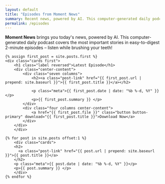 ```yaml
---
layout: default
title: "Episodes from Moment News"
summary: Recent news, powered by AI. This computer-generated daily podcast covers the most important stories in easy-to-digest 2-minute episodes.
permalink: /episodes
---
```


<p><strong>Moment News</strong> brings you today's news, powered by AI. This computer-generated daily podcast covers the most important stories in easy-to-digest 2-minute episodes – listen while brushing your teeth!</p>

<div class="card-grid">
<!--     -->
    
    {% assign first_post = site.posts.first %}
    <div class="cards first">
        <h1 class="label reversed">Latest Episode</h1>
        <div class="center-content">
            <div class="seven columns">
                <h2><a class="post-link" href="{{ first_post.url | prepend: site.baseurl }}">{{ first_post.title }}</a></h2>
                
                <p class="meta">{{ first_post.date | date: "%b %-d, %Y" }}</p>
                <p>{{ first_post.summary }} </p> 
            </div>
            <div class="four columns center-content">
                <a href="{{ first_post.file }}" class="button button-primary" download="{{ first_post.title }}">Download Now</a>    
            </div>
        </div>            
        </div>
    
    {% for post in site.posts offset:1 %}
        <div class="cards">
        <h2>
          <a class="post-link" href="{{ post.url | prepend: site.baseurl }}">{{ post.title }}</a>
        </h2>
        <p class="meta">{{ post.date | date: "%b %-d, %Y" }}</p>
        <p>{{ post.summary }} </p>
        </div>
    {% endfor %}
    
</div>
